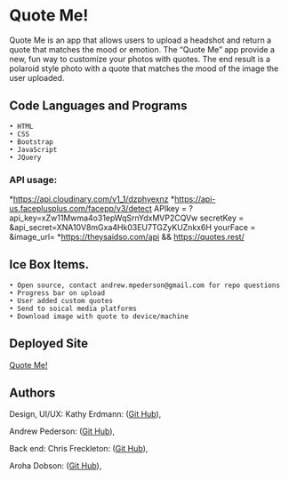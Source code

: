 # Quote Me!
Quote Me is an app that allows users to upload a headshot and return a quote that matches the mood or emotion.
The “Quote Me” app provide a new, fun way to customize your photos with quotes. The end result is a polaroid style photo with a quote that matches the mood of the image the user uploaded.

## Code Languages and Programs 
	• HTML
	• CSS
	• Bootstrap
	• JavaScript
	• JQuery  

   ### API usage:
   *https://api.cloudinary.com/v1_1/dzphyexnz
   *https://api-us.faceplusplus.com/facepp/v3/detect
      APIkey = ?api_key=xZw11Mwma4o31epWqSrnYdxMVP2CQVw
      secretKey = &api_secret=XNA10V8mGxa4Hk03EU7TGZyKUZnkx6H
      yourFace = &image_url=
   *https://theysaidso.com/api && https://quotes.rest/
  
## Ice Box Items.
	• Open source, contact andrew.mpederson@gmail.com for repo questions
	• Progress bar on upload
	• User added custom quotes
	• Send to soical media platforms
	• Download image with quote to device/machine
   
## Deployed Site
[Quote Me!](https://slcdrew.github.io/Group-Project-One/)


## Authors
Design, UI/UX: 
Kathy Erdmann: ([Git Hub](https://github.com/kerdmann1989)), 

Andrew Pederson: ([Git Hub](https://github.com/slcdrew)), 

Back end: 
Chris Freckleton: ([Git Hub](https://github.com/TheFreck)),

Aroha Dobson: ([Git Hub](https://github.com/arohadobson)), 

